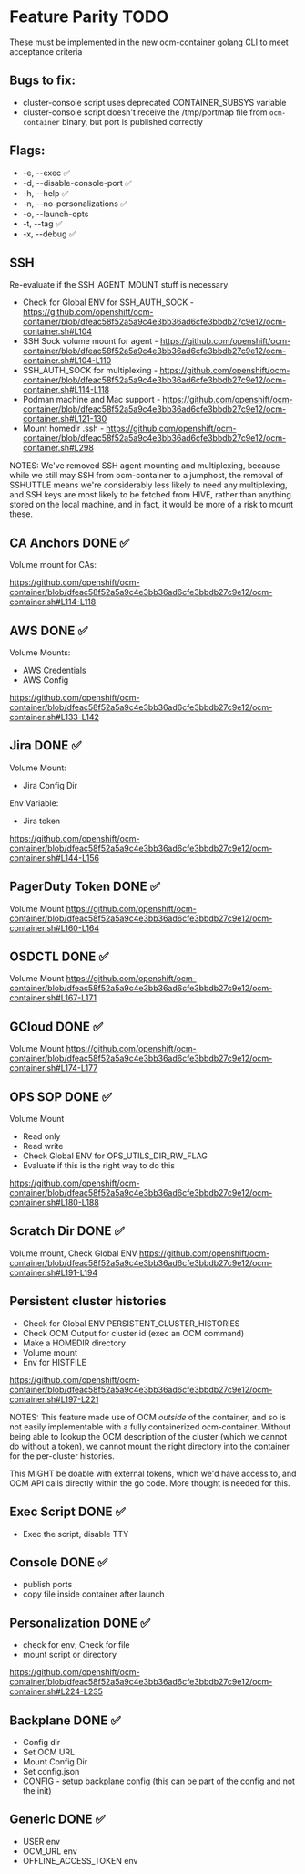# Feature Parity TODO

These must be implemented in the new ocm-container golang CLI to meet acceptance criteria

## Bugs to fix:

* cluster-console script uses deprecated CONTAINER_SUBSYS variable
* cluster-console script doesn't receive the /tmp/portmap file from `ocm-container` binary, but port is published correctly

## Flags:

* -e, --exec ✅
* -d, --disable-console-port ✅
* -h, --help ✅
* -n, --no-personalizations ✅
* -o, --launch-opts
* -t, --tag ✅
* -x, --debug ✅

## SSH

Re-evaluate if the SSH_AGENT_MOUNT stuff is necessary

* Check for Global ENV for SSH_AUTH_SOCK - https://github.com/openshift/ocm-container/blob/dfeac58f52a5a9c4e3bb36ad6cfe3bbdb27c9e12/ocm-container.sh#L104
* SSH Sock volume mount for agent - https://github.com/openshift/ocm-container/blob/dfeac58f52a5a9c4e3bb36ad6cfe3bbdb27c9e12/ocm-container.sh#L104-L110
* SSH_AUTH_SOCK for multiplexing - https://github.com/openshift/ocm-container/blob/dfeac58f52a5a9c4e3bb36ad6cfe3bbdb27c9e12/ocm-container.sh#L114-L118
* Podman machine and Mac support - https://github.com/openshift/ocm-container/blob/dfeac58f52a5a9c4e3bb36ad6cfe3bbdb27c9e12/ocm-container.sh#L121-130
* Mount homedir .ssh -  https://github.com/openshift/ocm-container/blob/dfeac58f52a5a9c4e3bb36ad6cfe3bbdb27c9e12/ocm-container.sh#L298


NOTES: We've removed SSH agent mounting and multiplexing, because while we still may SSH from ocm-container to a jumphost, the 
removal of SSHUTTLE means we're considerably less likely to need any multiplexing, and SSH keys are most likely to be fetched 
from HIVE, rather than anything stored on the local machine, and in fact, it would be more of a risk to mount these.

## CA Anchors DONE ✅ 

Volume mount for CAs:

https://github.com/openshift/ocm-container/blob/dfeac58f52a5a9c4e3bb36ad6cfe3bbdb27c9e12/ocm-container.sh#L114-L118

## AWS DONE ✅ 

Volume Mounts: 

* AWS Credentials
* AWS Config

https://github.com/openshift/ocm-container/blob/dfeac58f52a5a9c4e3bb36ad6cfe3bbdb27c9e12/ocm-container.sh#L133-L142

## Jira DONE ✅ 

Volume Mount: 
* Jira Config Dir

Env Variable: 

* Jira token

https://github.com/openshift/ocm-container/blob/dfeac58f52a5a9c4e3bb36ad6cfe3bbdb27c9e12/ocm-container.sh#L144-L156

## PagerDuty Token DONE ✅ 

Volume Mount
https://github.com/openshift/ocm-container/blob/dfeac58f52a5a9c4e3bb36ad6cfe3bbdb27c9e12/ocm-container.sh#L160-L164

## OSDCTL DONE ✅ 

Volume Mount
https://github.com/openshift/ocm-container/blob/dfeac58f52a5a9c4e3bb36ad6cfe3bbdb27c9e12/ocm-container.sh#L167-L171

## GCloud DONE ✅ 

Volume Mount
https://github.com/openshift/ocm-container/blob/dfeac58f52a5a9c4e3bb36ad6cfe3bbdb27c9e12/ocm-container.sh#L174-L177

## OPS SOP DONE ✅ 

Volume Mount

* Read only
* Read write
* Check Global ENV for OPS_UTILS_DIR_RW_FLAG
* Evaluate if this is the right way to do this

https://github.com/openshift/ocm-container/blob/dfeac58f52a5a9c4e3bb36ad6cfe3bbdb27c9e12/ocm-container.sh#L180-L188

## Scratch Dir DONE ✅ 

Volume mount, Check Global ENV
https://github.com/openshift/ocm-container/blob/dfeac58f52a5a9c4e3bb36ad6cfe3bbdb27c9e12/ocm-container.sh#L191-L194

## Persistent cluster histories

* Check for Global ENV PERSISTENT_CLUSTER_HISTORIES
* Check OCM Output for cluster id (exec an OCM command)
* Make a HOMEDIR directory
* Volume mount
* Env for HISTFILE

https://github.com/openshift/ocm-container/blob/dfeac58f52a5a9c4e3bb36ad6cfe3bbdb27c9e12/ocm-container.sh#L197-L221


NOTES: This feature made use of OCM _outside_ of the container, and so is not easily implementable with a fully containerized ocm-container.  Without being able to lookup the OCM description of the cluster (which we cannot do without a token), we cannot mount the right directory into the container for the per-cluster histories.  

This MIGHT be doable with external tokens, which we'd have access to, and OCM API calls directly within the go code.  More thought is needed for this.

## Exec Script DONE ✅ 

* Exec the script, disable TTY

## Console  DONE ✅ 

* publish ports
* copy file inside container after launch

## Personalization  DONE ✅ 

* check for env; Check for file
* mount script or directory

https://github.com/openshift/ocm-container/blob/dfeac58f52a5a9c4e3bb36ad6cfe3bbdb27c9e12/ocm-container.sh#L224-L235

## Backplane DONE ✅ 

* Config dir
* Set OCM URL
* Mount Config Dir
* Set config.json
* CONFIG - setup backplane config (this can be part of the config and not the init)

## Generic DONE ✅ 

* USER env
* OCM_URL env
* OFFLINE_ACCESS_TOKEN env
